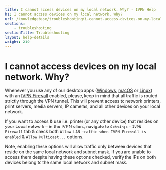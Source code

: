 ```yaml
---
title: I cannot access devices on my local network. Why? - IVPN Help
h1: I cannot access devices on my local network. Why?
url: /knowledgebase/troubleshooting/i-cannot-access-devices-on-my-local-network-why/
sections:
    - troubleshooting
sectionTitle: Troubleshooting
layout: help-details
weight: 210
---
```

# I cannot access devices on my local network. Why?

Whenever you use any of our desktop apps ([Windows](/apps-windows/), [macOS](/apps-macos/) or [Linux](/apps-linux/)) with an [IVPN Firewall](/knowledgebase/general/do-you-offer-a-kill-switch-or-vpn-firewall/) enabled, please, keep in mind that all traffic is routed strictly through the VPN tunnel. This will prevent access to network printers, print servers, media servers, IP cameras, and all other devices on your local network.

If you want to access & use i.e. printer (or any other device) that resides on your Local network – in the IVPN client, navigate to `Settings` - `IVPN Firewall` tab & check both `Allow LAN traffic when IVPN Firewall is enabled` & `Allow Multicast...` options.

<div markdown="1" class="notice notice--warning">
Note, enabling these options will allow traffic only between devices that reside on the same local network and subnet mask. If you are unable to access them despite having these options checked, verify the IPs on both devices belong to the same local network and subnet mask.
</div>
